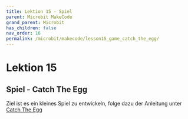 ```yaml
---
title: Lektion 15 - Spiel
parent: Microbit MakeCode
grand_parent: Microbit
has_children: false
nav_order: 16
permalink: /microbit/makecode/lesson15_game_catch_the_egg/
---
```


# Lektion 15

## Spiel - Catch The Egg

Ziel ist es ein kleines Spiel zu entwickeln, folge dazu der Anleitung unter
[Catch The Egg](https://makecode.microbit.org/lessons/catch-the-egg-game/activity "Catch The Egg")
